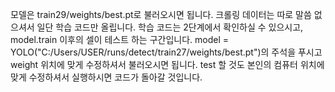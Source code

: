 모델은 train29/weights/best.pt로 불러오시면 됩니다.
크롤링 데이터는 따로 말씀 없으셔서 일단 학습 코드만 올립니다.
학습 코드는 2단계에서 확인하실 수 있으시고, model.train 이후의 셀이 테스트 하는 구간입니다.
model = YOLO("C:/Users/USER/runs/detect/train27/weights/best.pt")의 주석을 푸시고 weight 위치에 맞게 수정하셔서 불러오시면 됩니다.
test 할 것도 본인의 컴퓨터 위치에 맞게 수정하셔서 실행하시면 코드가 돌아갈 것입니다.
